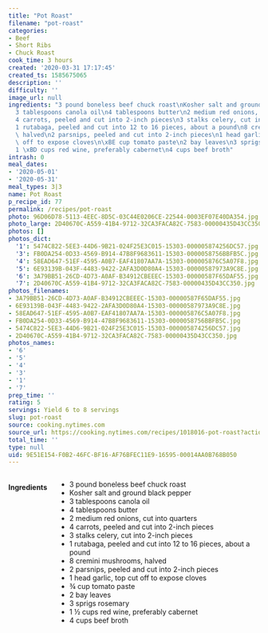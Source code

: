 ```yaml
---
title: "Pot Roast"
filename: "pot-roast"
categories:
- Beef
- Short Ribs
- Chuck Roast
cook_time: 3 hours
created: '2020-03-31 17:17:45'
created_ts: 1585675065
description: ''
difficulty: ''
image_url: null
ingredients: "3 pound boneless beef chuck roast\nKosher salt and ground black pepper\n\
  3 tablespoons canola oil\n4 tablespoons butter\n2 medium red onions, cut into quarters\n\
  4 carrots, peeled and cut into 2-inch pieces\n3 stalks celery, cut into 2-inch pieces\n\
  1 rutabaga, peeled and cut into 12 to 16 pieces, about a pound\n8 cremini mushrooms,\
  \ halved\n2 parsnips, peeled and cut into 2-inch pieces\n1 head garlic, top cut\
  \ off to expose cloves\n\xBE cup tomato paste\n2 bay leaves\n3 sprigs rosemary\n\
  1 \xBD cups red wine, preferably cabernet\n4 cups beef broth"
intrash: 0
meal_dates:
- '2020-05-01'
- '2020-05-31'
meal_types: 3|3
name: Pot Roast
p_recipe_id: 77
permalink: /recipes/pot-roast
photo: 96D06D78-5113-4EEC-8D5C-03C44E0206CE-22544-0003EF07E40DA354.jpg
photo_large: 2D40670C-A559-41B4-9712-32CA3FACA82C-7583-00000435D43CC350.jpg
photos: []
photos_dict:
  '1': 5474C822-5EE3-44D6-9B21-024F25E3C015-15303-000005874256DC57.jpg
  '3': FB0DA254-0D33-4569-B914-47B8F9683611-15303-0000058756BBFB5C.jpg
  '4': 58EAD647-51EF-4595-A0B7-EAF41807AA7A-15303-000005876C5A07F8.jpg
  '5': 6E93139B-043F-4483-9422-2AFA3D0D80A4-15303-00000587973A9C8E.jpg
  '6': 3A79BB51-26CD-4D73-A0AF-B34912CBEEEC-15303-00000587F65DAF55.jpg
  '7': 2D40670C-A559-41B4-9712-32CA3FACA82C-7583-00000435D43CC350.jpg
photos_filenames:
- 3A79BB51-26CD-4D73-A0AF-B34912CBEEEC-15303-00000587F65DAF55.jpg
- 6E93139B-043F-4483-9422-2AFA3D0D80A4-15303-00000587973A9C8E.jpg
- 58EAD647-51EF-4595-A0B7-EAF41807AA7A-15303-000005876C5A07F8.jpg
- FB0DA254-0D33-4569-B914-47B8F9683611-15303-0000058756BBFB5C.jpg
- 5474C822-5EE3-44D6-9B21-024F25E3C015-15303-000005874256DC57.jpg
- 2D40670C-A559-41B4-9712-32CA3FACA82C-7583-00000435D43CC350.jpg
photos_names:
- '6'
- '5'
- '4'
- '3'
- '1'
- '7'
prep_time: ''
rating: 5
servings: Yield 6 to 8 servings
slug: pot-roast
source: cooking.nytimes.com
source_url: https://cooking.nytimes.com/recipes/1018016-pot-roast?action=click&module=Global%20Search%20Recipe%20Card&pgType=search&rank=2
total_time: ''
type: null
uid: 9E51E154-F0B2-46FC-BF16-AF76BFEC11E9-16595-00014AA0B768B050
---
```

<div class="large-8 medium-7 columns" id="writeup">	</div><!-- #writeup -->
</div><!-- #row-one -->
<div class="row" id="row-two">	<div class="medium-4 small-5 columns"><h4 id="ingredients">Ingredients</h4><div class="box box-ingredients content"><ul>
<li>3 pound boneless beef chuck roast</li>
<li>Kosher salt and ground black pepper</li>
<li>3 tablespoons canola oil</li>
<li>4 tablespoons butter</li>
<li>2 medium red onions, cut into quarters</li>
<li>4 carrots, peeled and cut into 2-inch pieces</li>
<li>3 stalks celery, cut into 2-inch pieces</li>
<li>1 rutabaga, peeled and cut into 12 to 16 pieces, about a pound</li>
<li>8 cremini mushrooms, halved</li>
<li>2 parsnips, peeled and cut into 2-inch pieces</li>
<li>1 head garlic, top cut off to expose cloves</li>
<li>¾ cup tomato paste</li>
<li>2 bay leaves</li>
<li>3 sprigs rosemary</li>
<li>1 ½ cups red wine, preferably cabernet</li>
<li>4 cups beef broth</li>
</ul>
</div>	</div>	<div class="medium-6 small-7 columns">	</div>	<div class="medium-2 columns" id="photo-sidebar">